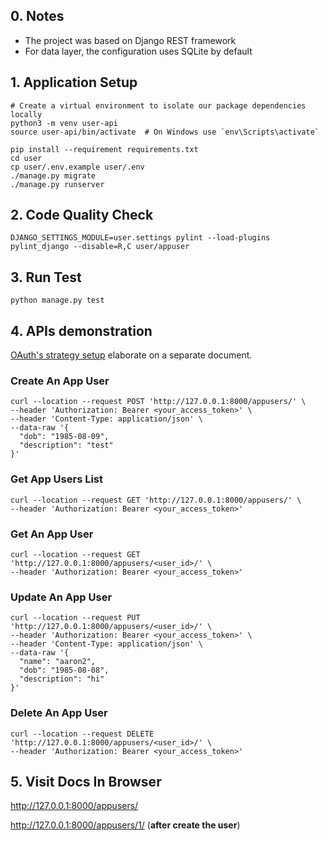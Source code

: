 ## 0. Notes
- The project was based on Django REST framework
- For data layer, the configuration uses SQLite by default

## 1. Application Setup
```shell
# Create a virtual environment to isolate our package dependencies locally
python3 -m venv user-api
source user-api/bin/activate  # On Windows use `env\Scripts\activate`

pip install --requirement requirements.txt
cd user
cp user/.env.example user/.env
./manage.py migrate
./manage.py runserver
```

## 2. Code Quality Check
```shell
DJANGO_SETTINGS_MODULE=user.settings pylint --load-plugins pylint_django --disable=R,C user/appuser
```

## 3. Run Test
```shell
python manage.py test
```

## 4. APIs demonstration
[OAuth's strategy setup](../docs/oauth_manual.md) elaborate on a separate document. 
### Create An App User
```shell
curl --location --request POST 'http://127.0.0.1:8000/appusers/' \
--header 'Authorization: Bearer <your_access_token>' \
--header 'Content-Type: application/json' \
--data-raw '{
  "dob": "1985-08-09",
  "description": "test"
}'
```
### Get App Users List
```shell
curl --location --request GET 'http://127.0.0.1:8000/appusers/' \
--header 'Authorization: Bearer <your_access_token>'
```
### Get An App User
```shell
curl --location --request GET 'http://127.0.0.1:8000/appusers/<user_id>/' \
--header 'Authorization: Bearer <your_access_token>'
```
### Update An App User
```shell
curl --location --request PUT 'http://127.0.0.1:8000/appusers/<user_id>/' \
--header 'Authorization: Bearer <your_access_token>' \
--header 'Content-Type: application/json' \
--data-raw '{
  "name": "aaron2",
  "dob": "1985-08-08",
  "description": "hi"
}'
```
### Delete An App User
```shell
curl --location --request DELETE 'http://127.0.0.1:8000/appusers/<user_id>/' \
--header 'Authorization: Bearer <your_access_token>'
```

## 5. Visit Docs In Browser
http://127.0.0.1:8000/appusers/

http://127.0.0.1:8000/appusers/1/ (**after create the user**)